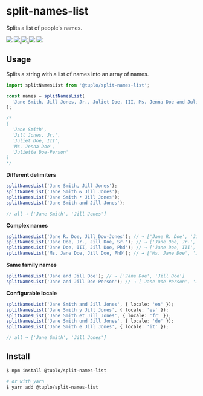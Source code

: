 # split-names-list

Splits a list of people's names.

<p>
  <img src="https://img.shields.io/npm/v/@tuplo/split-names-list">
  <a href="https://codeclimate.com/github/tuplo/split-names-list/maintainability">
    <img src="https://api.codeclimate.com/v1/badges/be6d4e8edea51867d862/maintainability" />
  </a>
  <a href="https://codeclimate.com/github/tuplo/split-names-list/test_coverage">
    <img src="https://api.codeclimate.com/v1/badges/be6d4e8edea51867d862/test_coverage" />
  </a>
  <img src="https://github.com/tuplo/split-names-list/workflows/Build/badge.svg">
  <img src="https://david-dm.org/tuplo/split-names-list.svg">
</p>

## Usage

Splits a string with a list of names into an array of names.

```typescript
import splitNamesList from '@tuplo/split-names-list';

const names = splitNamesList(
  'Jane Smith, Jill Jones, Jr., Juliet Doe, III, Ms. Jenna Doe and Juliette Doe-Person'
);

/*
[
  'Jane Smith',
  'Jill Jones, Jr.',
  'Juliet Doe, III',
  'Ms. Jenna Doe',
  'Juliette Doe-Person'
]
*/
```

**Different delimiters**

```typescript
splitNamesList('Jane Smith, Jill Jones');
splitNamesList('Jane Smith & Jill Jones');
splitNamesList('Jane Smith • Jill Jones');
splitNamesList('Jane Smith and Jill Jones');

// all → ['Jane Smith', 'Jill Jones']
```

**Complex names**

```typescript
splitNamesList('Jane R. Doe, Jill Dow-Jones'); // → ['Jane R. Doe', 'Jill Dow-Jones']
splitNamesList('Jane Doe, Jr., Jill Doe, Sr.'); // → ['Jane Doe, Jr.', 'Jill Doe, Sr.']
splitNamesList('Jane Doe, III, Jill Doe, Phd'); // → ['Jane Doe, III', 'Jill Doe, Phd']
splitNamesList('Ms. Jane Doe, Jill Doe, PhD'); // → ['Ms. Jane Doe', 'Jill Doe, PhD']
```

**Same family names**

```typescript
splitNamesList('Jane and Jill Doe'); // → ['Jane Doe', 'Jill Doe']
splitNamesList('Jane and Jill Doe-Person'); // → ['Jane Doe-Person', 'Jill Doe-Person']
```

**Configurable locale**

```typescript
splitNamesList('Jane Smith and Jill Jones', { locale: 'en' });
splitNamesList('Jane Smith y Jill Jones', { locale: 'es' });
splitNamesList('Jane Smith et Jill Jones', { locale: 'fr' });
splitNamesList('Jane Smith und Jill Jones', { locale: 'de' });
splitNamesList('Jane Smith e Jill Jones', { locale: 'it' });

// all → ['Jane Smith', 'Jill Jones']
```

## Install

```bash
$ npm install @tuplo/split-names-list

# or with yarn
$ yarn add @tuplo/split-names-list
```
